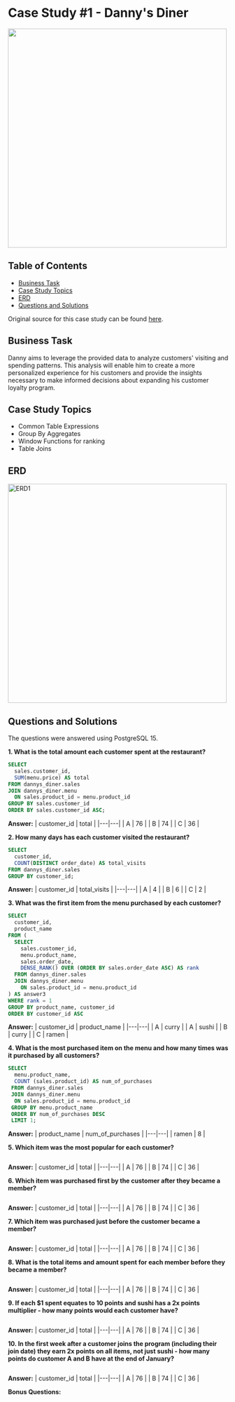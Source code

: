 # Case Study #1 - Danny's Diner

<img src="https://github.com/SophiaTulip/8_Week_SQL_Challenge/assets/157422079/1b507d0d-4903-4dc6-916c-3725cb673b68" width=500/>

## Table of Contents

- [Business Task](#business-task)
- [Case Study Topics](#case-study-topics)
- [ERD](#erd)
- [Questions and Solutions](#questions-and-solutions)

Original source for this case study can be found [here](https://8weeksqlchallenge.com/case-study-1/).
## Business Task

Danny aims to leverage the provided data to analyze customers' visiting and spending patterns. This analysis will enable him to create a more personalized experience for his customers and provide the insights necessary to make informed decisions about expanding his customer loyalty program.

## Case Study Topics

- Common Table Expressions
- Group By Aggregates
- Window Functions for ranking
- Table Joins

## ERD

<img width="500" alt="ERD1" src="https://github.com/SophiaTulip/8_Week_SQL_Challenge/assets/157422079/461b54d1-2b3d-42ec-b57b-e33b1dc3fe7b">

## Questions and Solutions

The questions were answered using PostgreSQL 15.

**1. What is the total amount each customer spent at the restaurant?**

```sql
SELECT
  sales.customer_id,
  SUM(menu.price) AS total
FROM dannys_diner.sales
JOIN dannys_diner.menu
  ON sales.product_id = menu.product_id
GROUP BY sales.customer_id
ORDER BY sales.customer_id ASC;
```
**Answer:**
| customer_id | total |
|---|---|
| A | 76 |
| B | 74 |
| C | 36 |
<br>

**2. How many days has each customer visited the restaurant?**
```sql
SELECT
  customer_id,
  COUNT(DISTINCT order_date) AS total_visits
FROM dannys_diner.sales
GROUP BY customer_id;
```
**Answer:**
| customer_id | total_visits |
|---|---|
| A | 4 |
| B | 6 |
| C | 2 |
<br>

**3. What was the first item from the menu purchased by each customer?**

```sql
SELECT
  customer_id,
  product_name
FROM (
  SELECT
    sales.customer_id,
    menu.product_name,
    sales.order_date,
    DENSE_RANK() OVER (ORDER BY sales.order_date ASC) AS rank
  FROM dannys_diner.sales
  JOIN dannys_diner.menu
    ON sales.product_id = menu.product_id
) AS answer3
WHERE rank = 1
GROUP BY product_name, customer_id
ORDER BY customer_id ASC
```

**Answer:**
| customer_id | product_name |
|---|---|
| A | curry |
| A | sushi |
| B | curry |
| C | ramen |
<br>

**4. What is the most purchased item on the menu and how many times was it purchased by all customers?**

```sql
SELECT
  menu.product_name,
  COUNT (sales.product_id) AS num_of_purchases
 FROM dannys_diner.sales
 JOIN dannys_diner.menu
  ON sales.product_id = menu.product_id
 GROUP BY menu.product_name
 ORDER BY num_of_purchases DESC
 LIMIT 1;
```
**Answer:**
| product_name | num_of_purchases |
|---|---|
| ramen | 8 |
<br>

**5. Which item was the most popular for each customer?**

```sql
```
**Answer:**
| customer_id | total |
|---|---|
| A | 76 |
| B | 74 |
| C | 36 |
<br>

**6. Which item was purchased first by the customer after they became a member?**

```sql
```
**Answer:**
| customer_id | total |
|---|---|
| A | 76 |
| B | 74 |
| C | 36 |
<br>

**7. Which item was purchased just before the customer became a member?**

```sql
```
**Answer:**
| customer_id | total |
|---|---|
| A | 76 |
| B | 74 |
| C | 36 |
<br>

**8. What is the total items and amount spent for each member before they became a member?**

```sql
```
**Answer:**
| customer_id | total |
|---|---|
| A | 76 |
| B | 74 |
| C | 36 |
<br>

**9. If each $1 spent equates to 10 points and sushi has a 2x points multiplier - how many points would each customer have?**

```sql
```
**Answer:**
| customer_id | total |
|---|---|
| A | 76 |
| B | 74 |
| C | 36 |
<br>

**10. In the first week after a customer joins the program (including their join date) they earn 2x points on all items, not just sushi - how many points do customer A and B have at the end of January?**

```sql
```
**Answer:**
| customer_id | total |
|---|---|
| A | 76 |
| B | 74 |
| C | 36 |
<br>

**Bonus Questions:**
